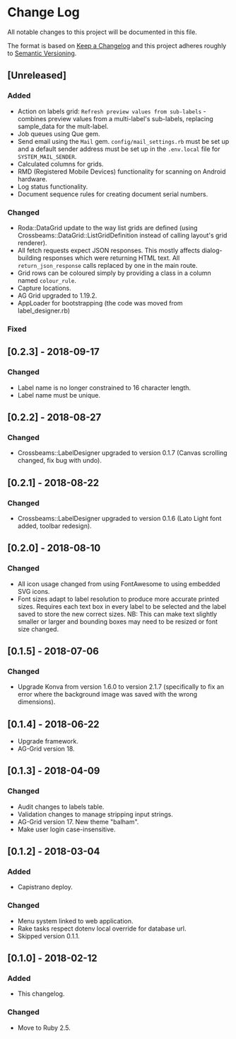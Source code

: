 # Change Log
All notable changes to this project will be documented in this file.

The format is based on [Keep a Changelog](http://keepachangelog.com/)
and this project adheres roughly to [Semantic Versioning](http://semver.org/).


## [Unreleased]
### Added
- Action on labels grid: `Refresh preview values from sub-labels` - combines preview values from a multi-label's sub-labels, replacing sample_data for the mult-label.
- Job queues using Que gem.
- Send email using the `Mail` gem. `config/mail_settings.rb` must be set up and a default sender address must be set up in the `.env.local` file for `SYSTEM_MAIL_SENDER`.
- Calculated columns for grids.
- RMD (Registered Mobile Devices) functionality for scanning on Android hardware.
- Log status functionality.
- Document sequence rules for creating document serial numbers.
### Changed
- Roda::DataGrid update to the way list grids are defined (using Crossbeams::DataGrid::ListGridDefinition instead of calling layout's grid renderer).
- All fetch requests expect JSON responses. This mostly affects dialog-building responses which were returning HTML text. All `return_json_response` calls replaced by one in the main route.
- Grid rows can be coloured simply by providing a class in a column named `colour_rule`.
- Capture locations.
- AG Grid upgraded to 1.19.2.
- AppLoader for bootstrapping (the code was moved from label_designer.rb)
### Fixed

## [0.2.3] - 2018-09-17
### Changed
- Label name is no longer constrained to 16 character length.
- Label name must be unique.

## [0.2.2] - 2018-08-27
### Changed
- Crossbeams::LabelDesigner upgraded to version 0.1.7 (Canvas scrolling changed, fix bug with undo).

## [0.2.1] - 2018-08-22
### Changed
- Crossbeams::LabelDesigner upgraded to version 0.1.6 (Lato Light font added, toolbar redesign).

## [0.2.0] - 2018-08-10
### Changed
- All icon usage changed from using FontAwesome to using embedded SVG icons.
- Font sizes adapt to label resolution to produce more accurate printed sizes. Requires each text box in every label to be selected and the label saved to store the new correct sizes. NB: This can make text slightly smaller or larger and bounding boxes may need to be resized or font size changed.

## [0.1.5] - 2018-07-06
### Changed
- Upgrade Konva from version 1.6.0 to version 2.1.7 (specifically to fix an error where the background image was saved with the wrong dimensions).

## [0.1.4] - 2018-06-22
- Upgrade framework.
- AG-Grid version 18.

## [0.1.3] - 2018-04-09
### Changed
- Audit changes to labels table.
- Validation changes to manage stripping input strings.
- AG-Grid version 17. New theme "balham".
- Make user login case-insensitive.

## [0.1.2] - 2018-03-04
### Added
- Capistrano deploy.
### Changed
- Menu system linked to web application.
- Rake tasks respect dotenv local override for database url.
- Skipped version 0.1.1.

## [0.1.0] - 2018-02-12
### Added
- This changelog.
### Changed
- Move to Ruby 2.5.
